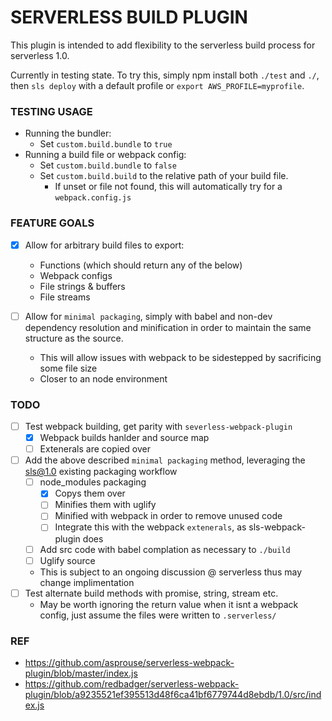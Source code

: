 # SERVERLESS BUILD PLUGIN
This plugin is intended to add flexibility to the serverless build process for serverless 1.0.

Currently in testing state. To try this, simply npm install both `./test` and `./`, then `sls deploy` with a default profile or `export AWS_PROFILE=myprofile`.

### TESTING USAGE
- Running the bundler:
    - Set `custom.build.bundle` to `true`
- Running a build file or webpack config:
    - Set `custom.build.bundle` to `false`
    - Set `custom.build.build` to the relative path of your build file.
        - If unset or file not found, this will automatically try for a `webpack.config.js`


### FEATURE GOALS
- [x] Allow for arbitrary build files to export:
    - Functions (which should return any of the below)
    - Webpack configs
    - File strings & buffers
    - File streams

- [ ] Allow for `minimal packaging`, simply with babel and non-dev dependency resolution and minification in order to maintain the same structure as the source.
    - This will allow issues with webpack to be sidestepped by sacrificing some file size
    - Closer to an node environment

### TODO
- [ ] Test webpack building, get parity with `severless-webpack-plugin`
    - [x] Webpack builds hanlder and source map
    - [ ] Extenerals are copied over

- [ ] Add the above described `minimal packaging` method, leveraging the sls@1.0 existing packaging workflow
    - [ ] node_modules packaging
        - [x] Copys them over
        - [ ] Minifies them with uglify
        - [ ] Minified with webpack in order to remove unused code
        - [ ] Integrate this with the webpack `extenerals`, as sls-webpack-plugin does
    - [ ] Add src code with babel complation as necessary to `./build`
    - [ ] Uglify source

    - This is subject to an ongoing discussion @ serverless thus may change implimentation
- [ ] Test alternate build methods with promise, string, stream etc.
    - May be worth ignoring the return value when it isnt a webpack config, just assume the files were written to `.serverless/`



### REF
- https://github.com/asprouse/serverless-webpack-plugin/blob/master/index.js
- https://github.com/redbadger/serverless-webpack-plugin/blob/a9235521ef395513d48f6ca41bf6779744d8ebdb/1.0/src/index.js
